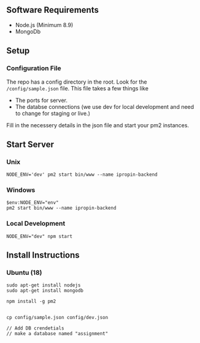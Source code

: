 
## Software Requirements

* Node.js (Minimum 8.9)
* MongoDb

## Setup

### Configuration File

The repo has a config directory in the root. Look for the `/config/sample.json` file. This file takes a few things like

* The ports for server.
* The databse connections (we use dev for local development and need to change for staging or live.)

Fill in the necessery details in the json file and start your pm2 instances.

## Start Server

### Unix
```
NODE_ENV='dev' pm2 start bin/www --name ipropin-backend
```

### Windows
```
$env:NODE_ENV="env"
pm2 start bin/www --name ipropin-backend
```

### Local Development
```
NODE_ENV="dev" npm start
```

## Install Instructions

### Ubuntu (18)

```
sudo apt-get install nodejs
sudo apt-get install mongodb

npm install -g pm2


cp config/sample.json config/dev.json

// Add DB crendetials
// make a database named "assignment"
